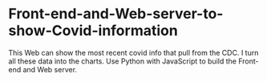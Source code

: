 # Front-end-and-Web-server-to-show-Covid-information
This Web can show the most recent covid info that pull from the CDC. I turn all these data into the charts.
Use Python with JavaScript to build the Front-end and Web server. 
